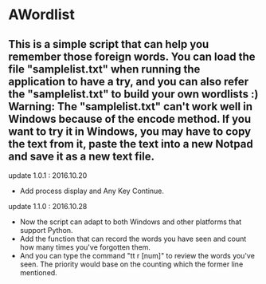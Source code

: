# AWordlist
  This is a simple script that can help you remember those foreign words. You can load the file "samplelist.txt" when running the application to have a try, and you can also refer the "samplelist.txt" to build your own wordlists :)
  Warning: The "samplelist.txt" can't work well in Windows because of the encode method. If you want to try it in Windows, you may have to copy the text from it, paste the text into a new Notpad and save it as a new text file.
----------------------------------------------------------------------------------------------
update 1.0.1 : 2016.10.20
  - Add process display and Any Key Continue.
  
update 1.1.0 : 2016.10.28
  - Now the script can adapt to both Windows and other platforms that support Python.
  - Add the function that can record the words you have seen and count how many times you've forgotten them. 
  - And you can type the command "tt r [num]" to review the words you've seen. The priority would base on the counting which the former line mentioned.

